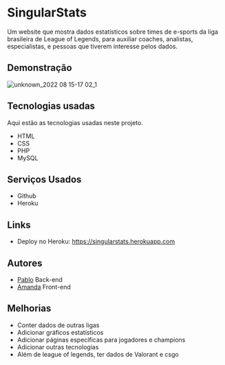 
# SingularStats

Um website que mostra dados estatísticos sobre times de e-sports da liga brasileira de League of Legends, para auxiliar coaches, analistas, especialistas, e pessoas que tiverem interesse pelos dados.


## Demonstração

![unknown_2022 08 15-17 02_1](https://user-images.githubusercontent.com/99605685/184710127-bc163952-96f6-4ef4-a9dc-e880b0dff093.gif)


## Tecnologias usadas

Aqui estão as tecnologias usadas neste projeto.

* HTML
* CSS
* PHP
* MySQL
## Serviços Usados

* Github
* Heroku
## Links

- Deploy no Heroku: https://singularstats.herokuapp.com


## Autores

- [Pablo](https://www.github.com/pbosm) Back-end 
- [Amanda](https://www.github.com/amandamanheze) Front-end


## Melhorias

* Conter dados de outras ligas
* Adicionar gráficos estatísticos 
* Adicionar páginas específicas para jogadores e champions
* Adicionar outras tecnologias
* Além de league of legends, ter dados de Valorant e csgo



